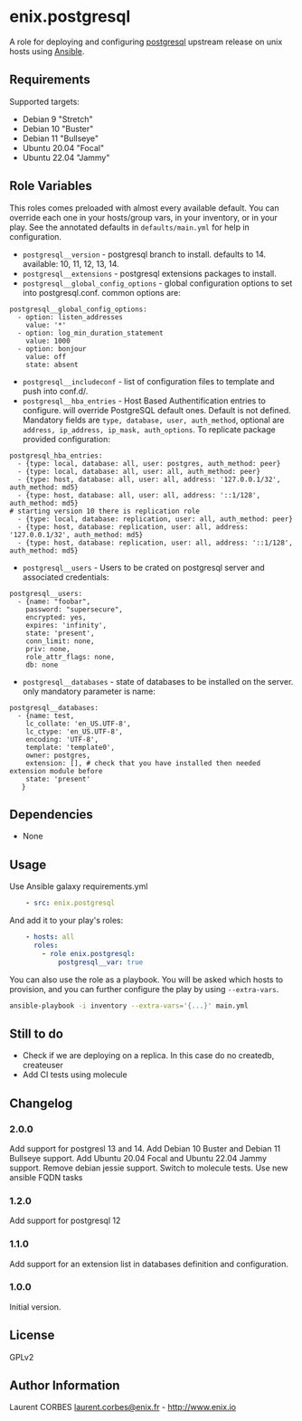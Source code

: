 enix.postgresql
=================

A role for deploying and configuring [postgresql](http://www.postgresql.org) upstream release on unix hosts using [Ansible](http://www.ansible.com/).

Requirements
------------

Supported targets:

- Debian 9 "Stretch"
- Debian 10 "Buster"
- Debian 11 "Bullseye"
- Ubuntu 20.04 "Focal"
- Ubuntu 22.04 "Jammy"

Role Variables
--------------

This roles comes preloaded with almost every available default. You can override each one in your hosts/group vars, in your inventory, or in your play. See the annotated defaults in `defaults/main.yml` for help in configuration.

- `postgresql__version` - postgresql branch to install. defaults to 14. available: 10, 11, 12, 13, 14.
- `postgresql__extensions` - postgresql extensions packages to install.
- `postgresql__global_config_options` - global configuration options to set into postgresql.conf. common options are:
```
postgresql__global_config_options:
  - option: listen_addresses
    value: '*'
  - option: log_min_duration_statement
    value: 1000
  - option: bonjour
    value: off
    state: absent
```
- `postgresql__includeconf` - list of configuration files to template and push into conf.d/.
- `postgresql__hba_entries` - Host Based Authentification entries to configure. will override PostgreSQL default ones. Default is not defined. Mandatory fields are `type, database, user, auth_method`, optional are `address, ip_address, ip_mask, auth_options`. To replicate package provided configuration:
```
postgresql_hba_entries:
  - {type: local, database: all, user: postgres, auth_method: peer}
  - {type: local, database: all, user: all, auth_method: peer}
  - {type: host, database: all, user: all, address: '127.0.0.1/32', auth_method: md5}
  - {type: host, database: all, user: all, address: '::1/128', auth_method: md5}
# starting version 10 there is replication role
  - {type: local, database: replication, user: all, auth_method: peer}
  - {type: host, database: replication, user: all, address: '127.0.0.1/32', auth_method: md5}
  - {type: host, database: replication, user: all, address: '::1/128', auth_method: md5}
```
- `postgresql__users` - Users to be crated on postgresql server and associated credentials:
```
postgresql__users:
  - {name: "foobar",
    password: "supersecure",
    encrypted: yes,
    expires: 'infinity',
    state: 'present',
    conn_limit: none,
    priv: none,
    role_attr_flags: none,
    db: none
```
- `postgresql__databases` - state of databases to be installed on the server. only mandatory parameter is name:
```
postgresql__databases:
  - {name: test,
    lc_collate: 'en_US.UTF-8',
    lc_ctype: 'en_US.UTF-8',
    encoding: 'UTF-8',
    template: 'template0',
    owner: postgres,
    extension: [], # check that you have installed then needed extension module before
    state: 'present'
   }
```

Dependencies
------------

- None

Usage
-----

Use Ansible galaxy requirements.yml

```yaml
    - src: enix.postgresql
```

And add it to your play's roles:

```yaml
    - hosts: all
      roles:
        - role enix.postgresql:
            postgresql__var: true
```

You can also use the role as a playbook. You will be asked which hosts to provision, and you can further configure the play by using `--extra-vars`.

```bash
ansible-playbook -i inventory --extra-vars='{...}' main.yml
```

Still to do
-----------

- Check if we are deploying on a replica. In this case do no createdb, createuser
- Add CI tests using molecule

Changelog
---------

### 2.0.0

Add support for postgresl 13 and 14.
Add Debian 10 Buster and Debian 11 Bullseye support.
Add Ubuntu 20.04 Focal and Ubuntu 22.04 Jammy support.
Remove debian jessie support.
Switch to molecule tests.
Use new ansible FQDN tasks

### 1.2.0

Add support for postgresql 12

### 1.1.0

Add support for an extension list in databases definition and configuration.

### 1.0.0

Initial version.

License
-------

GPLv2

Author Information
------------------

Laurent CORBES <laurent.corbes@enix.fr> - <http://www.enix.io>
